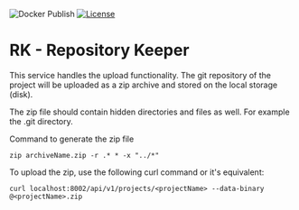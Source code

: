 ![Docker Publish](https://github.com/iantal/rk/workflows/Docker%20Publish/badge.svg) [![License](https://img.shields.io/badge/License-Apache%202.0-blue.svg)](https://opensource.org/licenses/Apache-2.0)

# RK - Repository Keeper

This service handles the upload functionality. The git repository of the project will be uploaded as a zip archive and stored on the local storage (disk). 

The zip file should contain hidden directories and files as well. For example the .git directory. 

Command to generate the zip file

```
zip archiveName.zip -r .* * -x "../*"
```

To upload the zip, use the following curl command or it's equivalent:

`curl localhost:8002/api/v1/projects/<projectName> --data-binary @<projectName>.zip`